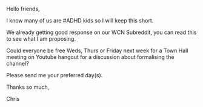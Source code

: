 Hello friends,

I know many of us are #ADHD kids so I will keep this short.

We already getting good response on our WCN Subreddit, you can read this to see what I am proposing.

Could everyone be free Weds, Thurs or Friday next week for a Town Hall meeting on Youtube hangout for a discussion about formalising the channel?

Please send me your preferred day(s).

Thanks so much,

Chris
